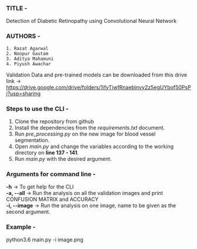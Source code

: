 ### TITLE - <br>
Detection of Diabetic Retinopathy using Convolutional Neural Network

### AUTHORS - 
	1. Razat Agarwal
	2. Noopur Gautam
	3. Aditya Mahamuni
	4. Piyush Awachar
	
Validation Data and pre-trained models can be downloaded from this drive link -> https://drive.google.com/drive/folders/1ifyTiwfRnaebjnvy2z5egUYbof50PsPj?usp=sharing
	
### Steps to use the CLI - 

1. Clone the repository from github
2. Install the dependencies from the *requirements.txt* document.
3. Run *pre_processing.py* on the new image for blood vessel segmentation.
4. Open *main.py* and change the variables according to the working directory on **line 137 - 141**.
5. Run *main.py* with the desired argument.

### Arguments for command line - 
**-h** -> To get help for the CLI <br>
**-a, --all** -> Run the analysis on all the validation images and print CONFUSION MATRIX and ACCURACY <br>
**-i, --image** -> Run the analysis on one image, name to be given as the second argument. <br>

### Example - 
python3.6 main.py -i image.png
